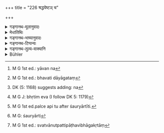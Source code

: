 +++
title = "226 श्रद्धयेष्टञ् च"

+++

<details><summary>गङ्गानथ-मूलानुवादः</summary>

He shall always diliqenty perform, with faith, sacrifices and other religious acts; done with faith, and with well-begotten wealth, they become imperishable.—(226)


Of these, learning and austerities are the sources that bring presents. Though ‘present’ constitutes only one kind of wealth, yet it has been mentioned as two, on account of its twofold source. The qualifications of the persons making the gifts have also to be borne in mind. If the giver does not happen to be absolutely objectionable, the wealth derived from him is also pure.—The terms ‘person sacrificed for’ and ‘pupil’ indicate the work of officiating at sacrifices and teaching.—‘inherited,’ from one’s forefathers.—‘Bride,’ what is obtained from the Father-in-law, at the time of marriage.—‘Bravery’— for the Kṣatriya; while the ‘bride’ and ‘inheritance,’ are common to all men.


‘Service’ consists of running on errands and obeying orders; while ‘attendance’ is agreeable behaviour. Of these, ‘usury,’ ‘agriculture’ and ‘trade’ are mixed only for the non - Vaiśya; for the Vaiśya, these are commendable. Similarly, ‘service,’ consisting of attending upon twice-born men, is commendable for the Śūdra; the others are not commended for him. What is meant by these being ‘mixed’ is, that the results obtained from acts, performed with wealth derived from those sources, are transitory; these results lasting only during the present life.


‘Pārśvika,’—the man at one’s side, obtains wealth by means of bribery, etc. For instance, having come to know that a person is going to obtain some wealth, one goes over to him and says, ‘I shall get yon so much wealth, you should give me something out of it,’ and then receives it from him; the man not having done anything himself, nor having anything done by others, but simply looking on, and yet receiving money; or when one receives some consideration for standing surety for a borrower.—‘Pratirūpaka’ is pretence, hypocrisy .—‘Fraud’—when one sells the kusumbha flower, in place of saffron.—‘Ārti’ is causing pain to others.—‘Stealing’ is taking away things by stealth; and ‘robbery’ is taking away by force.
</details>

<details><summary>मेधातिथिः</summary>

**इष्टम्** अन्तर्वेदि यत् क्रियते यज्ञादि कर्म । **पूर्तं** ततो ऽन्यत्र संमानाद्य् अदृष्टार्थम् । **ते श्रद्धया** कर्तव्ये । तथा **स्वागतैश्** च **धनैः** शोभनेनागच्छन्ति यानि धनानि श्रुतशौर्यतपःकन्यादिना । एवम् **अक्षये** ऽक्षयफले **भवतः** । यानि तु न स्वागतानि नाक्षयफलानि न पुनर् निष्फलानि । तथा हि तैर् अपि स्वाम्यम् उत्पद्यते । तेन च यागादयः कर्तव्याः । न च यागदानादिप्रकरणे कुसीदादिप्रतिषेधः श्रुतो येन तदङ्गं स्यात् । तस्माद् यावन्तः[^२७४] स्वर्गोत्पत्तिहेतवः तैर् अर्जितेन धनेन यागादयः कर्तव्याः । फलस्य तु प्रकर्षापकर्षौ भवतः ॥


[^२७४]:
     M G 1st ed.: yāvan na

- के पुनस् ते प्रशस्तधनोपायाः । अत उच्यते ।[^२७५]

- श्रुतशौर्यतपःकन्यायाज्यशिष्यान्वयागतम् ।

- धनं सप्तविधं शुद्धं उभयो ऽप्य् अस्य तद्विधः ॥ (न्स्म् १.४१)

तत्र श्रुततपसी प्रतिग्रहनिमित्तम् । एको ऽपि प्रतिग्रहो निमित्तभेदाद् भेदेनोकतः । प्रतिग्राह्यगुणा अपि सामर्थ्यात् तत्र द्रष्टव्याः । यदि नात्यन्तदुष्टो दाता भवति तदा तस्माद् आगतं[^२७६] शुद्धं भवति । याज्यशिष्यशब्दाभ्यां याजनाध्यापने गृह्येते । अन्वयागतं पितृपैतामहादि । कन्यादानकाले श्वशुरगृहाल् लब्धम् । शौर्येण क्षत्रियस्य । कन्यान्वयौ सर्वसाधारणौ ।


[^२७६]:
     M G 1st ed.: bhavati dāyāgataṃ

- कुसीदकृषिवाणिज्यशिल्पसेवानुवृत्तितः ।

- कृतोपकाराद् आप्तं च शबलं समुदाहृतम् ॥ (न्स्म् १.४२)

सेवा प्रेष्यकरत्वं यथेच्छविनियोज्यता । अनुवृत्तिः प्रियतानुकूला । तत्र कुसीदकृषिवाणिज्यान्य् अवैश्यस्य, वैश्यस्य प्रशस्तान्य् एव । सेवा द्विजातिशुश्रूषा शूद्रस्य प्रशस्तैव । अन्या तु तस्य निन्दिता । शबलग्रहणेनाचिरस्थायिता फलस्योच्यते ।[^२७७] यावज्जीवं तत् फलं भवति ।


[^२७७]:
     DK (5: 1168) suggests adding: na

- पार्श्विकद्यूतचौर्यार्तिप्रातिरूपकसाहसैः ।

- व्याजेनोपार्जितं यच् च तत् कृष्णं समुदाहृतम् ॥ (न्स्म् १.४३)

पार्श्विकः पार्श्वस्थः उत्कोचादिना धनम् अर्जयति । ज्ञात्वा धनागमं कस्यचिद् "अहं ते दापयामि मह्यं त्वया किंचिद् दातव्यम्" इति यो गृह्णाति स पार्श्विकः । न कर्ता कारयिता तटस्थो न त्व् अज्ञतया गृह्णाति । यथा च गृहीत्वाधमर्णाय प्रतिभूत्वेनावतिष्ठते । प्रतूपको दाम्भिकः । कुसुम्भाद्युपहितकुङ्कुमादिविक्रयो व्याजः । आर्तिः परपीडा । प्रच्छन्नहरणं चौर्यम् । प्रसभं साहसम् ।

- <u>ननु</u> चौर्यसाहसाभ्यां स्वाम्यम् एव नास्ति, तन्निमित्तेष्व् अपठितत्वात्- "स्वामी रिक्थक्रयसंविभागपरिग्रहाधिगमेषु" (ग्ध् १०.३९) इति, तथा "विद्याशिल्पं भृतिः सेवा"[^२७८] (म्ध् १०.११६) इत्यादि, तथा "सप्त वित्तागमा धर्म्याः" (म्ध् १०.११५) इति च । अथास्माद् एव वचनात् स्वाम्यकारणत्वम् अन्योर् इति । कथं तर्हि "बलाद् भुक्तं न जीर्यति" इति ।


[^२७८]:
     M G J: bhṛtim eva (I follow DK 5: 1179)

- <u>केचित्</u> तावद् आहुः । नैवायं पाठो ऽस्ति "द्यूतचौर्यार्ति" इति, अपि तु[^२७९] "वैर्यार्ति"[^२८०] इति । वैरिणः सकाशाद् यद् गृह्यते संधानकाले "यद्य् एतावद् ददासि तदा त्वया संधिं करोमि," शक्तिविहीनतया ददाति । साहसम् अपि न प्रसह्य हरणम्, किं तर्हि, यत् प्राणसंदेहेनार्ज्यते पोतयात्रतया रहसि राजप्रतिषिद्धप्रतिक्रयेण च । 


[^२८०]:
     M G: śauryārti


[^२७९]:
     M G 1st ed.palce api tu after śauryārtīti.

- <u>अन्ये</u> तु मन्यन्ते । नैव बलाद् अपहरणेन स्वाम्यं भोगेन वा जरणं विरुध्यते यतो बलं प्रथमम् अपहारकाले त्व् असत्य् अपि बल उपेक्षया भोगस् तत्र स्वाम्यम् । यत्र त्व् आरम्भात् प्रभृति सर्वकालिको बलोपभोगस् तत्र जीर्यतीति कथ्यते । तस्माद् उभयम् अविरुद्धम् । 

- इदं युक्तं यच् चौर्यसाहसाभ्यां स्वत्वानुत्पत्तिः, पाठविभागकृतत्वात्,[^२८१] अन्यैश् च स्मृतिकारैः स्वत्वहेतुष्व् अपरिगणनात् ॥ ४.२२६ ॥


[^२८१]:
     M G 1st ed.: svatvānutpattipāṭhavibhāgakṛtāṃ
</details>

<details><summary>गङ्गानथ-भाष्यानुवादः</summary>

‘*Iṣṭa*,’ ‘*sacrifice*,’ stands for those acts of Sacrifice and the like that are done on a regular altar; while ‘*pūrta*’ stands for other acts done with a view to spiritual results, such as honouring those who deserve to be honoured, and so forth.

Both these sets of acts shall be done ‘*with faith*;’ and *with well-gotten wealth*;’—*i.e*., with wealth got by such fair means as learning, bravery, bride, and so forth.

Thus performed, these acts lead to ini perishable results. Those that are performed with wealth not well-gotten, are not fruitless; they only lead to perishable (transitory) results. Because, even unfair means produce *ownership*; so that sacrifices may be performed with wealth over which one’s ownership has been produced. Further, *usury* (as a means of acquiring wealth) is not found to have been prohibited anywhere in connection with sacrifices and charities. Hence it follows that, even with the help of such wealth, sacrifices, etc., shall be performed till Heaven has been attained. There will certainly be some difference in the degr.ee of excellence in the results obtained.

Now, the question arises—What are the *fair* sources of acquiring wealth?

In answer to this, we have the following verses:—

I. *What is derived from* (*a*) *learning*, (*b*) *bravery*, (*c*)
*austerities*, (*d*) *bride*, (*e*) *person sacrificed for*, (*f*)
*pupil, and* (g) *inheritance,—are the seven kinds of ‘pure*’ *wealth;
and the result of these is also pure*.

> Of these, *learning* and *austerities* are the sources that bring > presents. Though ‘present’ constitutes only one kind of wealth, yet it > has been mentioned as *two*, on account of its twofold source. The > qualifications of the persons making the gifts have also to be borne > in mind. If the giver does not happen to be absolutely objectionable, > the wealth derived from him is also *pure*.—The terms ‘*person > sacrificed for*’ and ‘*pupil*’ indicate the work of *officiating at > sacrifices* and *teaching*.—‘*inherited*,’ from one’s > forefathers.—‘*Bride*,’ what is obtained from the Father-in-law, at > the time of marriage.—‘*Bravery*’— for the *Kṣatriya*; while the > ‘bride’ and ‘inheritance,’ are common to all men.

II\. *What is derived by*— (*a*) *usury*—(*b*) *agriculture*, (*c*)
*trade*, (*d*) *art* (*e*) *service*, (*f*) *attendance*, *and* (*g*)
*from a person who has been helped* ;—*these seven kinds of wealth are
called* ‘*mixed*.’

> ‘*Service*’ consists of running on errands and obeying orders; while > ‘*attendance*’ is agreeable behaviour. Of these, ‘usury,’ > ‘agriculture’ and ‘trade’ are *mixed* only for the *non* - *Vaiśya*; > for the *Vaiśya*, these are commendable. Similarly, ‘service,’ > consisting of attending upon twice-born men, is commendable for the > *Śūdra*; the others are not commended for him. What is meant by these > being ‘mixed’ is, that the results obtained from acts, performed with > wealth derived from those sources, are transitory; these results > lasting only during the present life.

III\. *What is obtained by*—(*a*) *bribery*, (*b*) *gambling*, (*c*)
*stealing*, (*d*) *causing pain to others*, (*e*) *hypocrisy*, (*f*)
*robbery and* (*g*) *fraud*;—*all this has been declared to be ‘black*.’

> ‘*Pārśvika*,’—the man at one’s side, obtains wealth by means of > bribery, etc. For instance, having come to know that a person is going > to obtain some wealth, one goes over to him and says, ‘I shall get yon > so much wealth, you should give me something out of it,’ and then > receives it from him; the man not having done anything himself, nor > having anything done by others, but simply looking on, and yet > receiving money; or when one receives some consideration for standing > surety for a borrower.—‘*Pratirūpaka*’ is pretence, hypocrisy > .—‘*Fraud*’—when one sells the *kusumbha* flower, in place of > saffron.—‘*Ārti*’ is causing pain to others.—‘*Stealing*’ is taking > away things by stealth; and ‘*robbery*’ is taking away by force.

“As a matter of fact, stealing and robbery do not produce *ownership* at all, these not having been mentioned, among the means of acquiring it, in Gautama 10.39—‘One becomes an owner by inheritance, purchase, partition, presents and trade;’ or, in Manu (10.116)—‘Learning, Art, Service,’ etc; or, again, Manu (10.115)—‘Seven sources of wealth are legal, etc.’ If it be argued that these same assertions indicate Theft and Robbery also as sources of wealth—then, what would be the meaning of the assertion—‘What is eaten by force, cannot be digested.’”

Some people offer the following explanation:—‘*Dyūta-cauryārti*’ (Gambling, Theft, Causing pain to others) is not the right reading; the right reading being ‘*vairyārti*’ (enmity, causing pain). At the time of making peace with an enemy, one says, ‘I shall make peace with yon only if you give me so much;’ and the other party, being helpless, gives what is asked for,—The term, *sāhasa*, does not stand for *robbery*, but for
*rashness*; when, for instance, one earns wealth even at the risk of
one’s life; *e.g*., by going on boats, or by selling things prohibited by the king.

Others, however, opine as follows:—‘Ownership’ by robbery is not incompatible with the assertion regarding ‘not digesting;’ because force is employed only at the first act of snatching, and, after that, even when there is no force used, and the wealth is obtained and enjoyed merely by the indifference of the other party, there does come about actual *ownership* And, as for the assertion that it is not digested, this refers to the case where voilence (violence?) is used from beginning to end. Thus there is no incompatability between the two.

The right view on this point is as follows:—Real ownership is not brought about by Theft and Robbery, because of the different reading suggested; and also because other Smṛti-writers have not mentioned these among the.means of acquiring weath.—(226)
</details>

<details><summary>गङ्गानथ-टिप्पन्यः</summary>

This verse is quoted in *Aparārka* (p. 290);—and in *Hemādri* (Dāna, p. 86).
</details>

<details><summary>गङ्गानथ-तुल्य-वाक्यानि</summary>

*Baudhāyana* (1.5.62, 64).—‘The gods, ever bent upon purity, loath the
offerings of the faithless, and never accept them. In connection with this they quote the following—Faithlessness is the worst sin, Faith is the highest penance; therefore the gods do not eat what is offered without faith.’

*Mahābhārata* (Śānti., 270. 6, 7, 13, 14, 15, 16, 17, 18, 21).—‘An
action involving injury to living beings destroys faith here as also elsewhere; and O Brahman, Faith, being destroyed, destroys the man.—A sacrifice is a sacrifice only when it is performed by men who are calm, imbued with faith, self-controlled and high-minded, not otherwise.—One should eat food offered by the generous man, never that offered by the miser or the woman.—The faithless man does not deserve to make offerings to gods; his food should never be eaten; so have declared persons versed in law.—Faithlessness is the worst sin; Faith is destructive of sin; the man imbued with faith casts off sin, just as the serpent casts off its skin, etc.’

*Mahābhārata* (Aparārka, p. 290).—‘The one-fìre Rite, the offerings into
the three fires, the gifts given within the altar—these are called
*Iṣṭa*. Wells, tanks, ponds, temples, food-stalls, public gardens—the
building of these is called *Pūrta*.’

*Nārada* (Do.).—‘Receiving guests and Vaiśvadeva-offerings are called
Iṣṭa. Tanks, ponds, temples, food-stalls, gardens, gifts made during eclipses, and on the day of the sun passing from one sign into another, and on the twelfth day of the fortnight,—these constitute *Pūrta*.’
</details>

<details><summary>Bühler</summary>

226	Let him, without tiring, always offer sacrifices and perform works of charity with faith; for offerings and charitable works made with faith and with lawfully-earned money, (procure) endless rewards.
</details>
